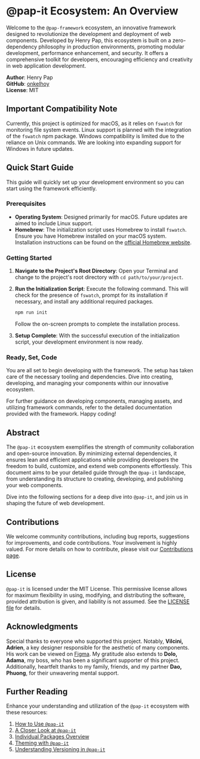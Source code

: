 # @pap-it Ecosystem: An Overview

Welcome to the `@pap-framework` ecosystem, an innovative framework designed to revolutionize the development and deployment of web components. Developed by Henry Pap, this ecosystem is built on a zero-dependency philosophy in production environments, promoting modular development, performance enhancement, and security. It offers a comprehensive toolkit for developers, encouraging efficiency and creativity in web application development.

**Author**: Henry Pap\
**GitHub**: [onkelhoy](https://github.com/onkelhoy/web-components)\
**License**: MIT

## Important Compatibility Note

Currently, this project is optimized for macOS, as it relies on `fswatch` for monitoring file system events. Linux support is planned with the integration of the `fswatch` npm package. Windows compatibility is limited due to the reliance on Unix commands. We are looking into expanding support for Windows in future updates.

## Quick Start Guide

This guide will quickly set up your development environment so you can start using the framework efficiently.

### Prerequisites

- **Operating System**: Designed primarily for macOS. Future updates are aimed to include Linux support.
- **Homebrew**: The initialization script uses Homebrew to install `fswatch`. Ensure you have Homebrew installed on your macOS system. Installation instructions can be found on the [official Homebrew website](https://brew.sh/).

### Getting Started

1. **Navigate to the Project's Root Directory**: Open your Terminal and change to the project's root directory with `cd path/to/your/project`.

2. **Run the Initialization Script**: Execute the following command. This will check for the presence of `fswatch`, prompt for its installation if necessary, and install any additional required packages.

   ```bash
   npm run init
   ```

   Follow the on-screen prompts to complete the installation process.

3. **Setup Complete**: With the successful execution of the initialization script, your development environment is now ready.

### Ready, Set, Code

You are all set to begin developing with the framework. The setup has taken care of the necessary tooling and dependencies. Dive into creating, developing, and managing your components within our innovative ecosystem.

For further guidance on developing components, managing assets, and utilizing framework commands, refer to the detailed documentation provided with the framework. Happy coding!

## Abstract

The `@pap-it` ecosystem exemplifies the strength of community collaboration and open-source innovation. By minimizing external dependencies, it ensures lean and efficient applications while providing developers the freedom to build, customize, and extend web components effortlessly. This document aims to be your detailed guide through the `@pap-it` landscape, from understanding its structure to creating, developing, and publishing your web components.

Dive into the following sections for a deep dive into `@pap-it`, and join us in shaping the future of web development.

## Contributions

We welcome community contributions, including bug reports, suggestions for improvements, and code contributions. Your involvement is highly valued. For more details on how to contribute, please visit our [Contributions page](./CONTRIBUTING.md).

## License

`@pap-it` is licensed under the MIT License. This permissive license allows for maximum flexibility in using, modifying, and distributing the software, provided attribution is given, and liability is not assumed. See the [LICENSE file](./LICENSE) for details.

## Acknowledgments

Special thanks to everyone who supported this project. Notably, **Vilcini, Adrien**, a key designer responsible for the aesthetic of many components. His work can be viewed on [Figma](https://www.figma.com/file/Ok5aSJW5KqgusO5MuYui6q/Circular-Design-System-(CDS)?type=design&node-id=2669-25209&mode=design&t=22qOpUOq1GEoV6F5-0). My gratitude also extends to **Dolo, Adama**, my boss, who has been a significant supporter of this project. Additionally, heartfelt thanks to my family, friends, and my partner **Dao, Phuong**, for their unwavering mental support.

## Further Reading

Enhance your understanding and utilization of the `@pap-it` ecosystem with these resources:

1. [How to Use `@pap-it`](./documentation/how-to-use.md)
2. [A Closer Look at `@pap-it`](./documentation/global.md)
3. [Individual Packages Overview](./documentation/package.md)
4. [Theming with `@pap-it`](./themes/README.md)
5. [Understanding Versioning in `@pap-it`](./scripts/versioning/README.md)
